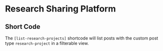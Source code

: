 # Research Sharing Platform

## Short Code

The `[list-research-projects]` shortcode will list posts with the custom post type `research-project` in a filterable view.


